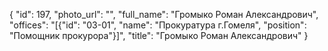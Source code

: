 {
    "id": 197,
    "photo_url": "",
    "full_name": "Громыко Роман Александрович",
    "offices": "[{\"id\": \"03-01\", \"name\": \"Прокуратура г.Гомеля\", \"position\": \"Помощник прокурора\"}]",
    "title": "Громыко Роман Александрович"
}
